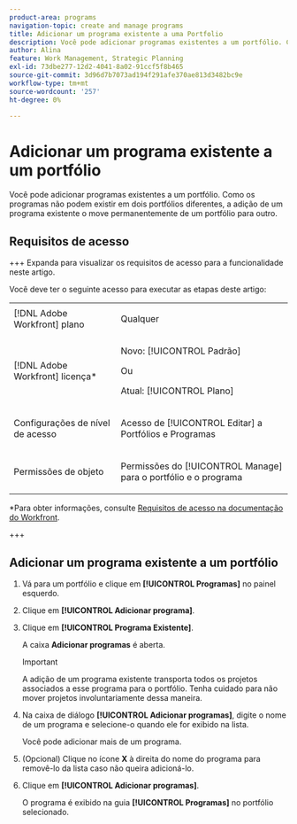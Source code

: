 ```yaml
---
product-area: programs
navigation-topic: create and manage programs
title: Adicionar um programa existente a uma Portfolio
description: Você pode adicionar programas existentes a um portfólio. Como os programas não podem existir em dois portfólios diferentes, a adição de um programa existente o move permanentemente de um portfólio para outro.
author: Alina
feature: Work Management, Strategic Planning
exl-id: 73dbe277-12d2-4041-8a02-91ccf5f8b465
source-git-commit: 3d96d7b7073ad194f291afe370ae813d3482bc9e
workflow-type: tm+mt
source-wordcount: '257'
ht-degree: 0%

---
```


# Adicionar um programa existente a um portfólio

<!--Audited: 5/2025-->

Você pode adicionar programas existentes a um portfólio. Como os programas não podem existir em dois portfólios diferentes, a adição de um programa existente o move permanentemente de um portfólio para outro.

## Requisitos de acesso

+++ Expanda para visualizar os requisitos de acesso para a funcionalidade neste artigo.

Você deve ter o seguinte acesso para executar as etapas deste artigo:

<table style="table-layout:auto"> 
 <col> 
 <col> 
 <tbody> 
  <tr> 
   <td role="rowheader">[!DNL Adobe Workfront] plano</td> 
   <td> <p>Qualquer</p> </td> 
  </tr> 
  <tr> 
   <td role="rowheader">[!DNL Adobe Workfront] licença*</td> 
   <td> <p>Novo: [!UICONTROL Padrão] </p><p>Ou </p><p>Atual: [!UICONTROL Plano] </p> </td> 
  </tr> 
  <tr> 
   <td role="rowheader">Configurações de nível de acesso</td> 
   <td> <p>Acesso de [!UICONTROL Editar] a Portfólios e Programas </p> </td> 
  </tr> 
  <tr> 
   <td role="rowheader">Permissões de objeto</td> 
   <td> <p>Permissões do [!UICONTROL Manage] para o portfólio e o programa</p> </td> 
  </tr> 
 </tbody> 
</table>

*Para obter informações, consulte [Requisitos de acesso na documentação do Workfront](/help/quicksilver/administration-and-setup/add-users/access-levels-and-object-permissions/access-level-requirements-in-documentation.md).

+++

## Adicionar um programa existente a um portfólio

1. Vá para um portfólio e clique em **[!UICONTROL Programas]** no painel esquerdo.
1. Clique em **[!UICONTROL Adicionar programa]**.
1. Clique em **[!UICONTROL Programa Existente]**.

   A caixa **Adicionar programas** é aberta.

   >[!IMPORTANT]
   >
   >A adição de um programa existente transporta todos os projetos associados a esse programa para o portfólio. Tenha cuidado para não mover projetos involuntariamente dessa maneira.

1. Na caixa de diálogo **[!UICONTROL Adicionar programas]**, digite o nome de um programa e selecione-o quando ele for exibido na lista.

   Você pode adicionar mais de um programa.

1. (Opcional) Clique no ícone **X** à direita do nome do programa para removê-lo da lista caso não queira adicioná-lo.

   <!--replace last step with this, for unshim: 1. (Optional) Click the **Delete** icon ![Delete icon](assets/delete-icon.png) next to the name of a program if you decide not to add it to the portfolio.-->

1. Clique em **[!UICONTROL Adicionar programas]**.

   O programa é exibido na guia **[!UICONTROL Programas]** no portfólio selecionado.
